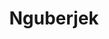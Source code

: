 ---
layout: inner
title: Nguberjek
posttype: work
category: Graphic Design
projectdate: February 2016
thumbnail: nguberjek-thumb.jpg
---